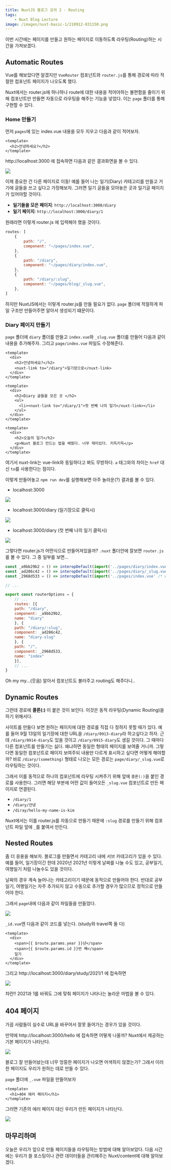 ```yaml
---
title: NuxtJS 블로그 강의 2 - Routing
tags:
    - Nuxt Blog Lecture
image: /images/nuxt-basic-1/210912-031150.png
---
```


이번 시간에는 페이지를 만들고 원하는 페이지로 이동하도록 라우팅(Routing)하는 시간을 가져보겠다.

<!--more-->

## Automatic Routes

Vue를 해보았다면 알겠지만 `VueRouter` 컴포넌트와 `router.js`를 통해 경로에 따라 적절한 컴포넌트 페이지가 나오도록 했다.

Nuxt에서는 router.js에 하나하나 route에 대한 내용을 적어야하는 불편함을 줄이기 위해 컴포넌트만 만들면 자동으로 라우팅을 해주는 기능을 넣었다. 이는 `page` 폴더를 통해 구현할 수 있다.

### Home 만들기

먼저 `pages`에 있는 index.vue 내용을 모두 지우고 다음과 같이 적어보자.

```vue [page/index.vue]
<template>
  <h2>안녕하세요?</h2>
</template>
```

http://localhost:3000 에 접속하면 다음과 같은 결과화면을 볼 수 있다.

![](/images/nuxt-basic-2/210912-190738.png)

이제 중요한 건 다른 페이지로 이동! 예를 들어 나는 일기(Diary) 카테고리를 만들고 거기에 글들을 쓰고 싶다고 가정해보자. 그러면 일기 글들을 모아놓은 곳과 일기글 페이지가 있어야할 것이다.

- **일기들을 모은 페이지**: `http://localhost:3000/diary`
- **일기 페이지**: `http://localhost:3000/diary/1`

원래라면 이렇게 router.js 에 입력해야 했을 것이다.

```js [router.js]
routes: [
    {
        path: "/",
        component: "~/pages/index.vue",
    },
    {
        path: "/diary",
        component: "~/pages/diary/index.vue",
    },
    {
        path: "/diary/:slug",
        component: "~/pages/blog/_slug.vue",
    },
]
```

하지만 NuxtJS에서는 이렇게 router.js를 만들 필요가 없다. `page` 폴더에 적절하게 파일 구조만 만들어주면 알아서 생성되기 떄문이다.

### Diary 페이지 만들기

`page` 폴더에 `diary` 폴더를 만들고 `index.vue`와 `_slug.vue` 폴더를 만들어 다음과 같이 내용을 추가해주자. 그리고 `page/index.vue` 파일도 수정해준다.

```vue [page/index.vue]
<template>
  <div>
    <h2>안녕하세요?</h2>
    <nuxt-link to="/diary">일기장으로</nuxt-link>
  </div>
</template>
```

```vue [page/diary/index.vue]
<template>
  <div>
    <h2>Diary 글들을 모은 곳 </h2>
    <ul>
      <li><nuxt-link to="/diary/1">첫 번째 나의 일기</nuxt-link></li>
    </ul>
  </div>
</template>
```

```vue [page/diary/_slug.vue]
<template>
  <div>
    <h2>오늘의 일기</h2>
    <p>Nuxt 블로그 만드는 법을 배웠다. 너무 재미있다. 키득키득</p>
  </div>
</template>
```

여기서 nuxt-link는 vue-link와 동일하다고 봐도 무방하다. `a` 태그와의 차이는 `href` 대신 `to`를 사용한다는 점이다.

이렇게 만들어놓고 `npm run dev`를 실행해보면 아주 놀라운(?) 결과를 볼 수 있다.

- localhost:3000

![](/images/nuxt-basic-2/210912-192732.png)

- localhost:3000/diary (일기장으로 클릭시)

![](/images/nuxt-basic-2/210912-192754.png)

- localhost:3000/diary (첫 번째 나의 일기 클릭시)

![](/images/nuxt-basic-2/210912-192830.png)

그렇다면 router.js가 어떤식으로 만들어져있을까? `.nuxt` 폴더안에 잘보면 `router.js`를 볼 수 있다. 그 중 일부를 보면...

```js
const _a9bb29b2 = () => interopDefault(import('../pages/diary/index.vue' /* webpackChunkName: "pages/diary/index" */))
const _ad286c42 = () => interopDefault(import('../pages/diary/_slug.vue' /* webpackChunkName: "pages/diary/_slug" */))
const _2968d533 = () => interopDefault(import('../pages/index.vue' /* webpackChunkName: "pages/index" */))

// ...

export const routerOptions = {
    // ...
    routes: [{
    path: "/diary",
    component: _a9bb29b2,
    name: "diary"
    }, {
    path: "/diary/:slug",
    component: _ad286c42,
    name: "diary-slug"
    }, {
    path: "/",
    component: _2968d533,
    name: "index"
    }],
    // ...
}
```

Oh my my...(웃음) 알아서 컴포넌트도 불러주고 routing도 해주다니..

## Dynamic Routes

그런데 경로에 **콜론(:)** 이 붙은 것이 보인다. 이것은 동적 라우팅(Dynamic Routing)을 하기 위해서다.

사이트를 만들다 보면 원하는 페이지에 대한 경로를 직접 다 정하지 못할 때가 있다. 예를 들어 9월 13일의 일기장에 대한 URL을 `/diary/0913-diary`라 하고싶다고 하자. 근데 `/diary/0914-diary`도 있을 것이고 `/diary/0915-diary`도 생길 것이다. 그 때마다 다른 컴포넌트를 만들기는 싫다. 왜냐하면 동일한 형태의 페이지를 보여줄 거니까. 그렇다면 동일한 컴포넌트로 페이지 보여주되 내용만 다르게 표시하고 싶다면 어떻게 해야할까? 바로 `/diary/(something)` 형태로 나오는 모든 경로는 `page/diary/_slug.vue`로 라우팅하는 것이다.

그래서 이를 동적으로 하나의 컴포넌트에 라우팅 시켜주기 위해 앞에 `콜론(:)`을 붙인 경로를 사용한다. 그러면 해당 부분에 어떤 값이 들어오든 `_slug.vue` 컴포넌트로 만든 페이지로 연결된다.

- `/diary/1`
- `/diary/안녕`
- `/diray/hello-my-name-is-kim`

Nuxt에서는 이를 router.js를 자동으로 만들기 때문에 `:slug` 경로를 만들기 위해 컴포넌트 파일 앞에 `_`를 붙여서 만든다.

## Nested Routes

좀 더 응용을 해보자. 블로그를 만들면서 카테고리 내에 서브 카테고리가 있을 수 있다. 예를 들어, 일기장이긴 한데 2020년 2021년 이렇게 날짜를 나눌 수도 있고, 공부일기, 여행일기 처럼 나눌수도 있을 것이다.

날짜의 경우 계속 늘어나는 카테고리이기 때문에 동적으로 만들어야 한다. 반대로 공부일기, 여행일기는 자주 추가되지 않고 수동으로 추가할 경우가 많으므로 정적으로 만들어야 한다.

그래서 `page`내에 다음과 같이 파일들을 만들었다.

![](/images/nuxt-basic-2/210912-201401.png)

`_id.vue`엔 다음과 같이 코드를 넣는다. (study와 travel쪽 둘 다)

```vue [page/diary/study/_year/_id.vue]
<template>
  <div>
    <span>{{ $route.params.year }}년</span>
    <span>{{ $route.params.id }}번 째</span>
    일기
  </div>
</template>
```

그리고 http://localhost:3000/diary/study/2021/1 에 접속하면

![](/images/nuxt-basic-2/210912-201802.png)

챠란!! 2021과 1를 바꿔도 그에 맞춰 페이지가 나타나는 놀라운 마법을 볼 수 있다.

## 404 페이지

가끔 사람들이 실수로 URL을 바꾸어서 잘못 들어가는 경우가 있을 것이다.

만약에 http://localhost:3000/hello 에 접속하면 어떻게 나올까? Nuxt에서 제공하는 기본 페이지가 나타난다.

![](/images/nuxt-basic-2/210912-202140.png)

블로그 잘 만들어놨는데 너무 엉뚱한 페이지가 나오면 어색하지 않겠는가? 그래서 이러한 페이지도 우리가 원하는 데로 만들 수 있다.

`page` 폴더에 `_.vue` 파일을 만들어보자

```vue [page/_.vue]
<template>
  <h1>404 에러 페이지</h1>
</template>
```

그러면 기존의 에러 페이지 대신 우리가 만든 페이지가 나타난다.

![](/images/nuxt-basic-2/210912-202511.png)

## 마무리하며

오늘은 우리가 앞으로 만들 페이지들을 라우팅하는 방법에 대해 알아보았다. 다음 시간에는 우리가 쓸 포스팅이나 관련 데이터들을 관리해주는 Nuxt/content에 대해 알아보겠다.
